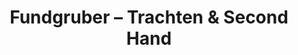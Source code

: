 ---
title: "Fundgruber – Trachten & Second Hand"
url: /muenchen/fundgruber-trachten-und-second-hand/
shop: Kleidung
---